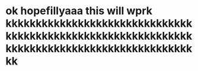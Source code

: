 # ok hopefillyaaa this will wprk kkkkkkkkkkkkkkkkkkkkkkkkkkkkkkkkkkkkkkkkkkkkkkkkkkkkkkkkkkkkkkkkkkkkkkkkkkkkkkkkkkkkkkkkkkkkkkk